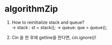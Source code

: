# algorithmZip

1. How to reinitialize stack and queue?  
 -> stack : st = stack<int>();
 -> queue: que = queue<int>();

2. Cin 을 한 후에 getline을 한다면, cin.ignore()!